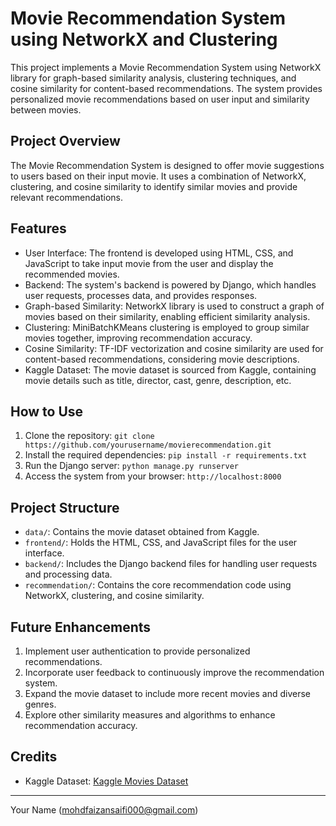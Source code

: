 # Movie Recommendation System using NetworkX and Clustering

This project implements a Movie Recommendation System using NetworkX library for graph-based similarity analysis, clustering techniques, and cosine similarity for content-based recommendations. The system provides personalized movie recommendations based on user input and similarity between movies.

## Project Overview

The Movie Recommendation System is designed to offer movie suggestions to users based on their input movie. It uses a combination of NetworkX, clustering, and cosine similarity to identify similar movies and provide relevant recommendations.

## Features

- User Interface: The frontend is developed using HTML, CSS, and JavaScript to take input movie from the user and display the recommended movies.
- Backend: The system's backend is powered by Django, which handles user requests, processes data, and provides responses.
- Graph-based Similarity: NetworkX library is used to construct a graph of movies based on their similarity, enabling efficient similarity analysis.
- Clustering: MiniBatchKMeans clustering is employed to group similar movies together, improving recommendation accuracy.
- Cosine Similarity: TF-IDF vectorization and cosine similarity are used for content-based recommendations, considering movie descriptions.
- Kaggle Dataset: The movie dataset is sourced from Kaggle, containing movie details such as title, director, cast, genre, description, etc.

## How to Use

1. Clone the repository: `git clone https://github.com/yourusername/movierecommendation.git`
2. Install the required dependencies: `pip install -r requirements.txt`
3. Run the Django server: `python manage.py runserver`
4. Access the system from your browser: `http://localhost:8000`

## Project Structure

- `data/`: Contains the movie dataset obtained from Kaggle.
- `frontend/`: Holds the HTML, CSS, and JavaScript files for the user interface.
- `backend/`: Includes the Django backend files for handling user requests and processing data.
- `recommendation/`: Contains the core recommendation code using NetworkX, clustering, and cosine similarity.

## Future Enhancements

1. Implement user authentication to provide personalized recommendations.
2. Incorporate user feedback to continuously improve the recommendation system.
3. Expand the movie dataset to include more recent movies and diverse genres.
4. Explore other similarity measures and algorithms to enhance recommendation accuracy.

## Credits

- Kaggle Dataset: [Kaggle Movies Dataset](https://www.kaggle.com/usernam3/moviedataset)

---
Your Name (mohdfaizansaifi000@gmail.com)
